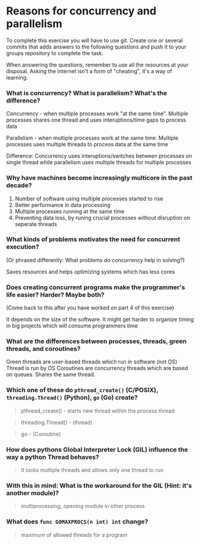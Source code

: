 # Reasons for concurrency and parallelism


To complete this exercise you will have to use git. Create one or several commits that adds answers to the following questions and push it to your groups repository to complete the task.

When answering the questions, remember to use all the resources at your disposal. Asking the internet isn't a form of "cheating", it's a way of learning.

 ### What is concurrency? What is parallelism? What's the difference?
 Concurrency - when multiple processes work "at the same time". Multiple processes shares one thread and uses interuptions/time gaps to process data
 
 Parallelism - when multiple processes work at the same time. Multiple processes uses multiple threads to process data at the same time
 
 Difference: Concurrency uses interuptions/switches between processes on single thread while parallelism uses multiple threads for multiple processes 
 
 ### Why have machines become increasingly multicore in the past decade?
 1. Number of software using multiple processes started to rise
 2. Better performance in data processing
 3. Multiple processes running at the same time
 4. Preventing data loss, by runing crucial processes without disruption on seperate threads
 
 ### What kinds of problems motivates the need for concurrent execution?
 (Or phrased differently: What problems do concurrency help in solving?)
 
 Saves resources and helps optimizing systems which has less cores
 
 ### Does creating concurrent programs make the programmer's life easier? Harder? Maybe both?
 (Come back to this after you have worked on part 4 of this exercise)
 
 It depends on the size of the software. It might get harder to organize timing in big projects which will consume programmers time
 
 ### What are the differences between processes, threads, green threads, and coroutines?

 Green threads are user-based threads which run in software (not OS)
 Thread is run by OS
 Coroutines are concurrency threads which are based on queues. Shares the same thread.
 
 ### Which one of these do `pthread_create()` (C/POSIX), `threading.Thread()` (Python), `go` (Go) create?
 > pthread_create() - starts new thread within the process thread
 
 >threading.Thread() - (thread) 
 
 >go - (Coroutine)
 
 ### How does pythons Global Interpreter Lock (GIL) influence the way a python Thread behaves?
 > It locks multiple threads and allows only one thread to run
 
 
 ### With this in mind: What is the workaround for the GIL (Hint: it's another module)?
 > multiprocessing, opening module in other process
 
 ### What does `func GOMAXPROCS(n int) int` change? 
 > maximum of allowed threads for a program

